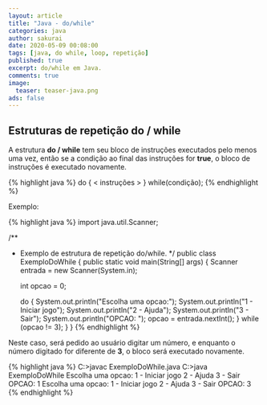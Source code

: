 ```yaml
---
layout: article
title: "Java - do/while"
categories: java
author: sakurai
date: 2020-05-09 00:08:00
tags: [java, do while, loop, repetição]
published: true
excerpt: do/while em Java.
comments: true
image:
  teaser: teaser-java.png
ads: false
---
```


## Estruturas de repetição do / while

A estrutura **do / while** tem seu bloco de instruções executados pelo menos uma vez, então se a condição ao final das instruções for **true**, o bloco de instruções é executado novamente.

{% highlight java %}
do {
		< instruções >
} while(condição);
{% endhighlight %}

Exemplo:

{% highlight java %}
import java.util.Scanner;

/**
 * Exemplo de estrutura de repetição do/while.
 */
public class ExemploDoWhile {
  public static void main(String[] args) {
    Scanner entrada = new Scanner(System.in);
    
    int opcao = 0;

    do {
      System.out.println("Escolha uma opcao:");
      System.out.println("1 - Iniciar jogo");
      System.out.println("2 - Ajuda");
      System.out.println("3 - Sair");
      System.out.println("OPCAO: ");
      opcao = entrada.nextInt();
    } while (opcao != 3);
  }
}
{% endhighlight %}

Neste caso, será pedido ao usuário digitar um número, e enquanto o número digitado for diferente de **3**, o bloco será executado novamente.

{% highlight java %}
C:\>javac ExemploDoWhile.java
C:\>java ExemploDoWhile
Escolha uma opcao:
1 - Iniciar jogo
2 - Ajuda
3 - Sair
OPCAO:
1
Escolha uma opcao:
1 - Iniciar jogo
2 - Ajuda
3 - Sair
OPCAO:
3
{% endhighlight %}